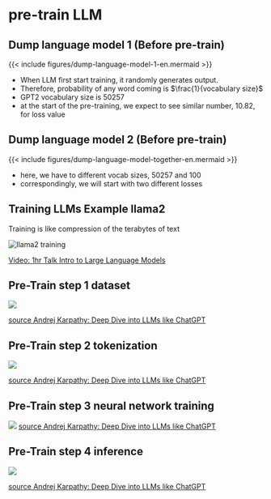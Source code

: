 # pre-train LLM

## Dump language model 1 (Before pre-train)

{{< include figures/dump-language-model-1-en.mermaid >}}

- When LLM first start training, it randomly generates output.
- Therefore, probability of any word coming is $\frac{1}{vocabulary size}$
- GPT2 vocabulary size is 50257
- at the start of the pre-training, we expect to see similar number, 10.82, for loss value

## Dump language model 2 (Before pre-train)


{{< include figures/dump-language-model-together-en.mermaid >}}

- here, we have to different vocab sizes, 50257 and 100
- correspondingly, we will start with two different losses


## Training LLMs Example llama2

Training is like compression of the terabytes of text

![llama2 training](images/training-Llama2.png)

[Video: 1hr Talk Intro to Large Language Models](https://www.youtube.com/watch?v=zjkBMFhNj_g)

## Pre-Train step 1 dataset

![](images/pretrain-step1-dataset.png)

[source Andrej Karpathy: Deep Dive into LLMs like ChatGPT](https://www.youtube.com/watch?v=7xTGNNLPyMI)

## Pre-Train step 2 tokenization

![](images/pretrain-step2-tokenization.png)

[source Andrej Karpathy: Deep Dive into LLMs like ChatGPT](https://www.youtube.com/watch?v=7xTGNNLPyMI)

## Pre-Train step 3 neural network training

![](images/pretrain-step3-neural-network-training.png)
[source Andrej Karpathy: Deep Dive into LLMs like ChatGPT](https://www.youtube.com/watch?v=7xTGNNLPyMI)

## Pre-Train step 4 inference

![](images/pretrain-step4-inference.png)

[source Andrej Karpathy: Deep Dive into LLMs like ChatGPT](https://www.youtube.com/watch?v=7xTGNNLPyMI)

